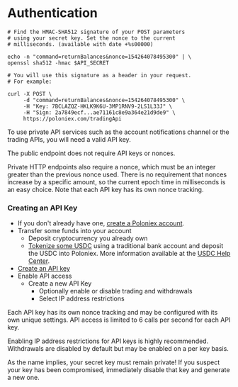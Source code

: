 # Authentication

```shell
# Find the HMAC-SHA512 signature of your POST parameters
# using your secret key. Set the nonce to the current
# milliseconds. (available with date +%s00000)

echo -n "command=returnBalances&nonce=154264078495300" | \
openssl sha512 -hmac $API_SECRET

# You will use this signature as a header in your request.
# For example:

curl -X POST \
     -d "command=returnBalances&nonce=154264078495300" \
     -H "Key: 7BCLAZQZ-HKLK9K6U-3MP1RNV9-2LS1L33J" \
     -H "Sign: 2a7849ecf...ae71161c8e9a364e21d9de9" \
     https://poloniex.com/tradingApi
```

To use private API services such as the account notifications channel or the trading APIs, you will need a valid API key.

<aside class="success">
The public endpoint does not require API keys or nonces.
</aside>

Private HTTP endpoints also require a nonce, which must be an integer greater than the previous nonce used. There is no requirement that nonces increase by a specific amount, so the current epoch time in milliseconds is an easy choice. Note that each API key has its own nonce tracking.

### Creating an API Key

* If you don't already have one, [create a Poloniex account](https://poloniex.com/signup/).
* Transfer some funds into your account
  * Deposit cryptocurrency you already own
  * [Tokenize some USDC](https://usdc.circle.com/start) using a traditional bank account and deposit the USDC into Poloniex. More information available at the [USDC Help Center](https://support.usdc.circle.com/hc/en-us/categories/360000088383-About-Circle-USDC). 
* [Create an API key](https://poloniex.com/apiKeys)
* Enable API access
  * Create a new API Key
    * Optionally enable or disable trading and withdrawals
    * Select IP address restrictions

Each API key has its own nonce tracking and may be configured with its own unique settings. API access is limited to 6 calls per second for each API key.

Enabling IP address restrictions for API keys is highly recommended. Withdrawals are disabled by default but may be enabled on a per key basis.

<aside class="warning">
As the name implies, your secret key must remain private! If you suspect your key has been compromised, immediately disable that key and generate a new one.
</aside>
